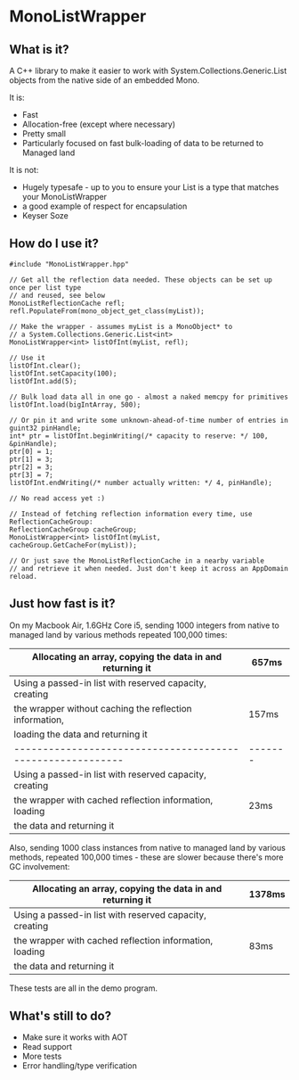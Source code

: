 MonoListWrapper
===============

What is it?
-----------

A C++ library to make it easier to work with System.Collections.Generic.List<T> objects from the native side of an embedded Mono.

It is:

* Fast
* Allocation-free (except where necessary)
* Pretty small
* Particularly focused on fast bulk-loading of data to be returned to Managed land

It is not:

* Hugely typesafe - up to you to ensure your List<T> is a type that matches your MonoListWrapper<T>
* a good example of respect for encapsulation
* Keyser Soze

How do I use it?
----------------

    #include "MonoListWrapper.hpp"

    // Get all the reflection data needed. These objects can be set up once per list type 
    // and reused, see below
    MonoListReflectionCache refl;
    refl.PopulateFrom(mono_object_get_class(myList));
    
    // Make the wrapper - assumes myList is a MonoObject* to 
    // a System.Collections.Generic.List<int>
    MonoListWrapper<int> listOfInt(myList, refl);
    
    // Use it
    listOfInt.clear();
    listOfInt.setCapacity(100);
    listOfInt.add(5);
    
    // Bulk load data all in one go - almost a naked memcpy for primitives
    listOfInt.load(bigIntArray, 500);
    
    // Or pin it and write some unknown-ahead-of-time number of entries in
    guint32 pinHandle;
    int* ptr = listOfInt.beginWriting(/* capacity to reserve: */ 100, &pinHandle);
    ptr[0] = 1;
    ptr[1] = 3;
    ptr[2] = 3;
    ptr[3] = 7;
    listOfInt.endWriting(/* number actually written: */ 4, pinHandle);
    
    // No read access yet :)
    
    // Instead of fetching reflection information every time, use ReflectionCacheGroup:
    ReflectionCacheGroup cacheGroup;
    MonoListWrapper<int> listOfInt(myList, cacheGroup.GetCacheFor(myList));
    
    // Or just save the MonoListReflectionCache in a nearby variable
    // and retrieve it when needed. Just don't keep it across an AppDomain reload.
    
Just how fast is it?
--------------------

On my Macbook Air, 1.6GHz Core i5, sending 1000 integers from native to managed land
by various methods repeated 100,000 times:

Allocating an array, copying the data in and returning it | 657ms
----------------------------------------------------------|-------
Using a passed-in list with reserved capacity, creating   |
the wrapper without caching the reflection information,   | 157ms
loading the data and returning it                         |
----------------------------------------------------------|-------
Using a passed-in list with reserved capacity, creating   |
the wrapper with cached reflection information, loading   | 23ms
the data and returning it                                 |
    
Also, sending 1000 class instances from native to managed land by various methods,
repeated 100,000 times - these are slower because there's more GC involvement:

Allocating an array, copying the data in and returning it | 1378ms
----------------------------------------------------------|--------
Using a passed-in list with reserved capacity, creating   |
the wrapper with cached reflection information, loading   | 83ms
the data and returning it                                 |
    
These tests are all in the demo program.

What's still to do?
-------------------

* Make sure it works with AOT
* Read support
* More tests
* Error handling/type verification